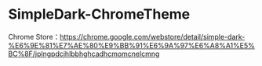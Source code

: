 # SimpleDark-ChromeTheme

Chrome Store：https://chrome.google.com/webstore/detail/simple-dark-%E6%9E%81%E7%AE%80%E9%BB%91%E6%9A%97%E6%A8%A1%E5%BC%8F/jplngpdcjhlbbhghcadhcmomcnelcmng
